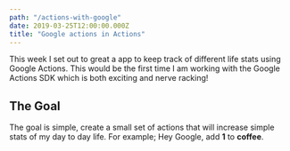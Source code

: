 ```yaml
---
path: "/actions-with-google"
date: 2019-03-25T12:00:00.000Z
title: "Google actions in Actions"
---
```


This week I set out to great a app to keep track of different life stats using Google Actions. This would be the first time I am working with the Google Actions SDK which is both exciting and nerve racking!

## The Goal

The goal is simple, create a small set of actions that will increase simple stats of my day to day life. For example; Hey Google, add **1** to **coffee**.